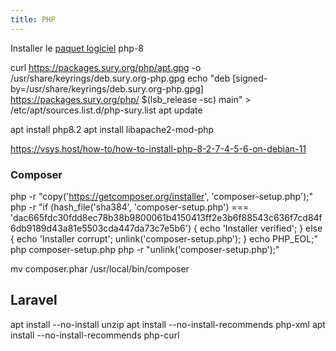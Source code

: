```yaml
---
title: PHP
---
```


Installer le [paquet logiciel](/linux/paquet/) php-8


curl https://packages.sury.org/php/apt.gpg -o /usr/share/keyrings/deb.sury.org-php.gpg
echo "deb [signed-by=/usr/share/keyrings/deb.sury.org-php.gpg] https://packages.sury.org/php/ $(lsb_release -sc) main" > /etc/apt/sources.list.d/php-sury.list
apt update

apt install php8.2
apt install libapache2-mod-php

https://vsys.host/how-to/how-to-install-php-8-2-7-4-5-6-on-debian-11

### Composer

php -r "copy('https://getcomposer.org/installer', 'composer-setup.php');"
php -r "if (hash_file('sha384', 'composer-setup.php') === 'dac665fdc30fdd8ec78b38b9800061b4150413ff2e3b6f88543c636f7cd84f6db9189d43a81e5503cda447da73c7e5b6') { echo 'Installer verified'; } else { echo 'Installer corrupt'; unlink('composer-setup.php'); } echo PHP_EOL;"
php composer-setup.php
php -r "unlink('composer-setup.php');"

mv composer.phar /usr/local/bin/composer

## Laravel

apt install --no-install unzip
apt install --no-install-recommends php-xml
apt install --no-install-recommends php-curl
